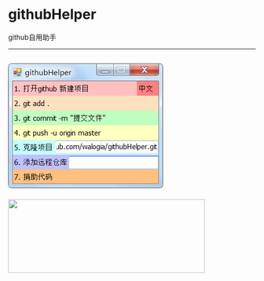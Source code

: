 # githubHelper
github自用助手


---
![](https://github.com/walogia/githubHelper/blob/master/preview.png)
---
<a href="http://walogia.ucoz.club/donate.html" target="_blank">
    <img  src="https://c1.staticflickr.com/5/4891/32909597848_f042487d54_b.jpg"  height="150" width="400" /
</a>
